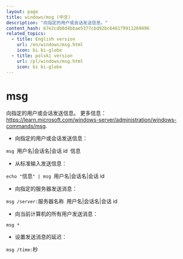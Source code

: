 ```yaml
---
layout: page
title: windows/msg (中文)
description: "向指定的用户或会话发送信息。"
content_hash: 67e2cdb0d4bbae5377cbd92bc646179911269496
related_topics:
  - title: English version
    url: /en/windows/msg.html
    icon: bi bi-globe
  - title: polski version
    url: /pl/windows/msg.html
    icon: bi bi-globe
---
```

# msg

向指定的用户或会话发送信息。
更多信息：<https://learn.microsoft.com/windows-server/administration/windows-commands/msg>.

- 向指定的用户或会话发送信息：

`msg `<span class="tldr-var badge badge-pill bg-dark-lm bg-white-dm text-white-lm text-dark-dm font-weight-bold">用户名|会话名|会话 id</span>` `<span class="tldr-var badge badge-pill bg-dark-lm bg-white-dm text-white-lm text-dark-dm font-weight-bold">信息</span>

- 从标准输入发送信息：

`echo "`<span class="tldr-var badge badge-pill bg-dark-lm bg-white-dm text-white-lm text-dark-dm font-weight-bold">信息</span>`" | msg `<span class="tldr-var badge badge-pill bg-dark-lm bg-white-dm text-white-lm text-dark-dm font-weight-bold">用户名|会话名|会话 id</span>

- 向指定的服务器发送消息：

`msg /server:`<span class="tldr-var badge badge-pill bg-dark-lm bg-white-dm text-white-lm text-dark-dm font-weight-bold">服务器名称</span>` `<span class="tldr-var badge badge-pill bg-dark-lm bg-white-dm text-white-lm text-dark-dm font-weight-bold">用户名|会话名|会话 id</span>

- 向当前计算机的所有用户发送消息：

`msg *`

- 设置发送消息的延迟：

`msg /time:`<span class="tldr-var badge badge-pill bg-dark-lm bg-white-dm text-white-lm text-dark-dm font-weight-bold">秒</span>
